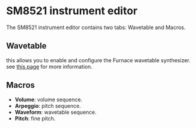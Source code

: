 # SM8521 instrument editor

The SM8521 instrument editor contains two tabs: Wavetable and Macros.

## Wavetable

this allows you to enable and configure the Furnace wavetable synthesizer. see [this page](wavesynth.md) for more information.

## Macros

- **Volume**: volume sequence.
- **Arpeggio**: pitch sequence.
- **Waveform**: wavetable sequence.
- **Pitch**: fine pitch.
